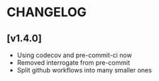 # CHANGELOG

## [v1.4.0]

- Using codecov and pre-commit-ci now
- Removed interrogate from pre-commit
- Split github workflows into many smaller ones
